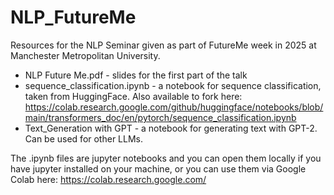 # NLP_FutureMe
Resources for the NLP Seminar given as part of FutureMe week in 2025 at Manchester Metropolitan University.

 - NLP Future Me.pdf - slides for the first part of the talk
 - sequence_classification.ipynb - a notebook for sequence classification, taken from HuggingFace. Also available to fork here: https://colab.research.google.com/github/huggingface/notebooks/blob/main/transformers_doc/en/pytorch/sequence_classification.ipynb
 - Text_Generation with GPT - a notebook for generating text with GPT-2. Can be used for other LLMs. 
 
 The .ipynb files are jupyter notebooks and you can open them locally if you have jupyter installed on your machine, or you can use them via Google Colab here: https://colab.research.google.com/
 
 
